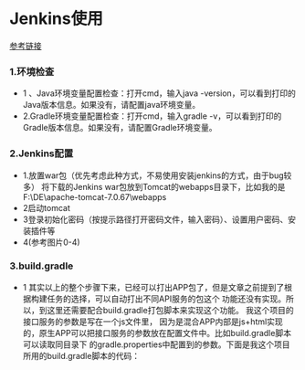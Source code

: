 # Jenkins使用

[参考链接](https://blog.csdn.net/zhuyb829/article/details/78899465)
### 1.环境检查
- 1 、Java环境变量配置检查：打开cmd，输入java -version，可以看到打印的Java版本信息。如果没有，请配置java环境变量。
- 2.Gradle环境变量配置检查：打开cmd，输入gradle -v，可以看到打印的Gradle版本信息。如果没有，请配置Gradle环境变量。
### 2.Jenkins配置
- 1.放置war包（优先考虑此种方式，不易使用安装jenkins的方式，由于bug较多）
将下载的Jenkins war包放到Tomcat的webapps目录下，比如我的是F:\DE\apache-tomcat-7.0.67\webapps
- 2启动tomcat
- 3登录初始化密码（按提示路径打开密码文件，输入密码）、设置用户密码、安装插件等
- 4(参考图片0-4)
### 3.build.gradle
- 1 其实以上的整个步骤下来，已经可以打出APP包了，但是文章之前提到了根据构建任务的选择，可以自动打出不同API服务的包这个
    功能还没有实现。所以，到这里还需要配合build.gradle打包脚本来实现这个功能。 我这个项目的接口服务的参数是写在一个js文件里，
    因为是混合APP内部是js+html实现的，原生APP可以把接口服务的参数放在配置文件中。比如build.gradle脚本可以读取同目录下
    的gradle.properties中配置到的参数。下面是我这个项目所用的build.gradle脚本的代码：


